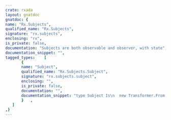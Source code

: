 ```yaml
---
crate: rxada
layout: gnatdoc
gnatdoc: {
name: "Rx.Subjects",
qualified_name: "Rx.Subjects",
signature: "rx.subjects",
enclosing: "rx",
is_private: false,
documentation: "Subjects are both observable and observer, with state",
documentation_snippet: "",
tagged_types:    [
       {
       name: "Subject",
       qualified_name: "Rx.Subjects.Subject",
       signature: "rx.subjects.subject",
       enclosing: "",
       is_private: false,
       documentation: "",
       documentation_snippet: "type Subject Is\n  new Transformer.From.Contracts.Observer\n  and Transformer.Into.Contracts.Observable with private;",
       }   ,
   ]
,}
---
```

